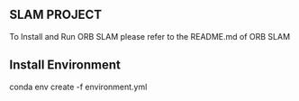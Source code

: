 ## SLAM PROJECT
To Install and Run ORB SLAM please refer to the README.md of ORB SLAM

## Install Environment
conda env create -f environment.yml
